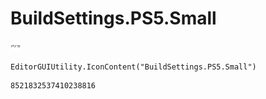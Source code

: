 # BuildSettings.PS5.Small
![](/img/BuildSettings.PS5.Small.png)

``` CSharp
EditorGUIUtility.IconContent("BuildSettings.PS5.Small")
```
```
8521832537410238816
```
